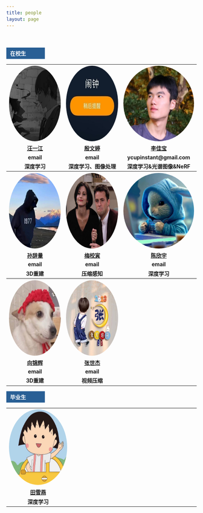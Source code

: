 ```yaml
---
title: people
layout: page
---
```

<h4>
        <div style="text-align: left;width: 82px;padding: 5px 10px;margin-top: 50px;color: #ffffff;background: #295f95;">在校生</div>
        <table class="people-table">
            <tr>
                <th style="text-align: center">
                    <img src="/assets/images/people/wyj.JPG" style="border-radius: 50%;width: 200px;height: 200px">
                </th>
                <th style="text-align: center">
                    <img src="/assets/images/people/ywt.JPG" style="border-radius: 50%;width: 200px;height: 200px">
                </th>
                <th style="text-align: center">
                    <img src="/assets/images/people/ljb2.jpg" style="border-radius: 50%;width: 200px;height: 200px">
                </th>
            </tr>
            <tr>
                <td style="text-align: center"><a href="https://github.com/linux">汪一江</a></td>
                <td style="text-align: center"><a href="https://github.com/ywt123abc">殷文婷</a></td>
                <td style="text-align: center"><a href="https://github.com/TIMESTICKING">李佳宝</a></td>
            </tr>
            <tr class="email_text">
                <td style="text-align: center">email</td>
                <td style="text-align: center">email</td>
                <td style="text-align: center">ycupinstant@gmail.com</td>
            </tr>
            <tr>
                <td style="text-align: center">深度学习</td>
                <td style="text-align: center">深度学习、图像处理</td>
                <td style="text-align: center">深度学习&光谱图像&NeRF</td>
            </tr>
            <tr>
                <th style="text-align: center">
                    <img src="/assets/images/people/scl.JPG" style="border-radius: 50%;width: 200px;height: 200px">
                </th>
                <th style="text-align: center">
                    <img src="/assets/images/people/mxy.jpg" style="border-radius: 50%;width: 200px;height: 200px">
                </th>
                <th style="text-align: center">
                    <img src="/assets/images/people/cxy.jpg" style="border-radius: 50%;width: 200px;height: 200px">
                </th>
            </tr>
            <tr>
                <td style="text-align: center"><a href="https://github.com/sunciliang">孙辞量</a></td>
                <td style="text-align: center"><a href="https://github.com/meixiaoyinn">梅校寅</a></td>
                <td style="text-align: center"><a href="https://github.com/chenchen772">陈欣宇</a></td>
            </tr>
            <tr class="email_text">
                <td style="text-align: center">email</td>
                <td style="text-align: center">email</td>
                <td style="text-align: center">email</td>
            </tr>
            <tr>
                <td style="text-align: center">3D重建</td>
                <td style="text-align: center">压缩感知</td>
                <td style="text-align: center">深度学习</td>
            </tr>
            <tr>
                <th style="text-align: center">
                    <img src="/assets/images/people/xjh.JPG" style="border-radius: 50%;width: 200px;height: 200px">
                </th>
                <th style="text-align: center">
                    <img src="/assets/images/people/zsj.jpg" style="border-radius: 50%;width: 200px;height: 200px">
                </th>
                <th style="text-align: center"></th>
            </tr>
            <tr>
                <td style="text-align: center"><a href="https://github.com/a656418zz">向锦辉</a></td>
                <td style="text-align: center"><a href="https://github.com/lewis-101">张世杰</a></td>
                <td style="text-align: center"></td>
            </tr>
            <tr class="email_text">
                <td style="text-align: center">email</td>
                <td style="text-align: center">email</td>
                <td style="text-align: center"></td>
            </tr>
            <tr>
                <td style="text-align: center">3D重建</td>
                <td style="text-align: center">视频压缩</td>
                <td style="text-align: center"></td>
            </tr>
        </table>
        <div style="text-align: left;width: 82px;padding: 5px 10px;color: #ffffff;background: #295f95;">毕业生</div>
        <table>
            <tr>
                <th style="text-align: center;width: 33.3%">
                    <img src="/assets/images/people/txy.jpg" style="border-radius: 50%;width: 200px;height: 200px">
                </th>
                <th style="text-align: center"> </th>
                <th style="text-align: center"> </th>
            </tr>
            <tr>
                <td style="text-align: center;width: 33.3%"><a href="https://github.com/Txy-study">田雪燕</a></td>
                <td> </td>
                <td> </td>
            </tr>
            <tr>
                <td style="text-align: center;width: 33.3%">深度学习</td>
                <td> </td>
                <td> </td>
            </tr>
        </table>
</h4>
